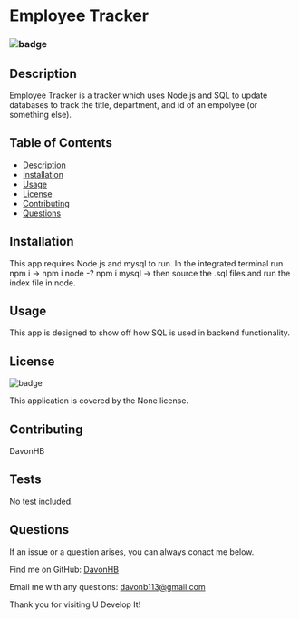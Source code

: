 # Employee Tracker

### ![badge](https://img.shields.io/badge/license-None--green)

## Description 
Employee Tracker is a tracker which uses Node.js and SQL to update databases to track the title, department, and id of an empolyee (or something else).
    
## Table of Contents 
- [Description](#description)
- [Installation](#installation)
- [Usage](#usage)
- [License](#license)
- [Contributing](#contributing)
- [Questions](#questions)

## Installation 
This app requires Node.js and mysql to run. In the integrated terminal run npm i -> npm i node -? npm i mysql -> then source the .sql files and run the index file in node. 

## Usage
This app is designed to show off how SQL is used in backend functionality.

## License 
![badge](https://img.shields.io/badge/license-None-brightgreen)
    
This application is covered by the None license. 

## Contributing 
DavonHB

## Tests
No test included.


## Questions 
If an issue or a question arises, you can always conact me below.
    
Find me on GitHub: [DavonHB](https://github.com/DavonHB)
    
Email me with any questions: davonb113@gmail.com
    

Thank you for visiting U Develop It!